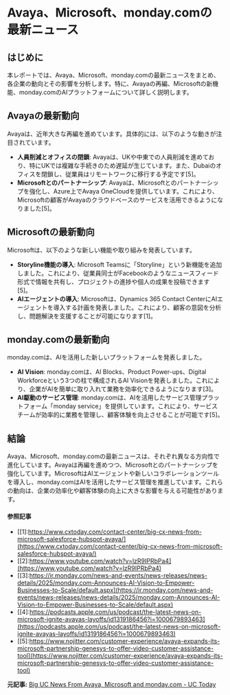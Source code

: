 # Avaya、Microsoft、monday.comの最新ニュース

## はじめに

本レポートでは、Avaya、Microsoft、monday.comの最新ニュースをまとめ、各企業の動向とその影響を分析します。特に、Avayaの再編、Microsoftの新機能、monday.comのAIプラットフォームについて詳しく説明します。

## Avayaの最新動向

Avayaは、近年大きな再編を進めています。具体的には、以下のような動きが注目されています。

- **人員削減とオフィスの閉鎖**: Avayaは、UKや中東での人員削減を進めており、特にUKでは複雑な手続きのため遅延が生じています。また、Dubaiのオフィスを閉鎖し、従業員はリモートワークに移行する予定です[5]。
- **Microsoftとのパートナーシップ**: Avayaは、Microsoftとのパートナーシップを強化し、Azure上でAvaya OneCloudを提供しています。これにより、Microsoftの顧客がAvayaのクラウドベースのサービスを活用できるようになりました[5]。

## Microsoftの最新動向

Microsoftは、以下のような新しい機能や取り組みを発表しています。

- **Storyline機能の導入**: Microsoft Teamsに「Storyline」という新機能を追加しました。これにより、従業員同士がFacebookのようなニュースフィード形式で情報を共有し、プロジェクトの進捗や個人の成果を投稿できます[5]。
- **AIエージェントの導入**: Microsoftは、Dynamics 365 Contact CenterにAIエージェントを導入する計画を発表しました。これにより、顧客の意図を分析し、問題解決を支援することが可能になります[1]。

## monday.comの最新動向

monday.comは、AIを活用した新しいプラットフォームを発表しました。

- **AI Vision**: monday.comは、AI Blocks、Product Power-ups、Digital Workforceという3つの柱で構成されるAI Visionを発表しました。これにより、企業がAIを簡単に取り入れて業務を効率化できるようになります[3]。
- **AI駆動のサービス管理**: monday.comは、AIを活用したサービス管理プラットフォーム「monday service」を提供しています。これにより、サービスチームが効率的に業務を管理し、顧客体験を向上させることが可能です[5]。

## 結論

Avaya、Microsoft、monday.comの最新ニュースは、それぞれ異なる方向性で進化しています。Avayaは再編を進めつつ、Microsoftとのパートナーシップを強化しています。MicrosoftはAIエージェントや新しいコラボレーションツールを導入し、monday.comはAIを活用したサービス管理を推進しています。これらの動向は、企業の効率化や顧客体験の向上に大きな影響を与える可能性があります。

#### 参照記事
- [[1]:https://www.cxtoday.com/contact-center/big-cx-news-from-microsoft-salesforce-hubspot-avaya/](https://www.cxtoday.com/contact-center/big-cx-news-from-microsoft-salesforce-hubspot-avaya/)
- [[2]:https://www.youtube.com/watch?v=lzR9IPRbPa4](https://www.youtube.com/watch?v=lzR9IPRbPa4)
- [[3]:https://ir.monday.com/news-and-events/news-releases/news-details/2025/monday.com-Announces-AI-Vision-to-Empower-Businesses-to-Scale/default.aspx](https://ir.monday.com/news-and-events/news-releases/news-details/2025/monday.com-Announces-AI-Vision-to-Empower-Businesses-to-Scale/default.aspx)
- [[4]:https://podcasts.apple.com/us/podcast/the-latest-news-on-microsoft-ignite-avayas-layoffs/id1319186456?i=1000679893463](https://podcasts.apple.com/us/podcast/the-latest-news-on-microsoft-ignite-avayas-layoffs/id1319186456?i=1000679893463)
- [[5]:https://www.nojitter.com/customer-experience/avaya-expands-its-microsoft-partnership-genesys-to-offer-video-customer-assistance-tool](https://www.nojitter.com/customer-experience/avaya-expands-its-microsoft-partnership-genesys-to-offer-video-customer-assistance-tool)


**元記事:** [Big UC News From Avaya, Microsoft and monday.com - UC Today](https://www.uctoday.com/unified-communications/big-uc-news-from-avaya-microsoft-and-monday-com/)